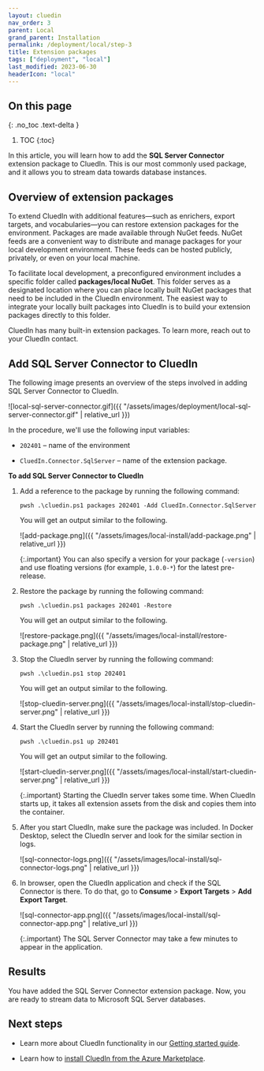```yaml
---
layout: cluedin
nav_order: 3
parent: Local
grand_parent: Installation
permalink: /deployment/local/step-3
title: Extension packages
tags: ["deployment", "local"]
last_modified: 2023-06-30
headerIcon: "local"
---
```

## On this page
{: .no_toc .text-delta }
1. TOC
{:toc}

In this article, you will learn how to add the **SQL Server Connector** extension package to CluedIn. This is our most commonly used package, and it allows you to stream data towards database instances.

## Overview of extension packages

To extend CluedIn with additional features—such as enrichers, export targets, and vocabularies—you can restore extension packages for the environment. Packages are made available through NuGet feeds. NuGet feeds are a convenient way to distribute and manage packages for your local development environment. These feeds can be hosted publicly, privately, or even on your local machine.

To facilitate local development, a preconfigured environment includes a specific folder called **packages/local NuGet**. This folder serves as a designated location where you can place locally built NuGet packages that need to be included in the CluedIn environment. The easiest way to integrate your locally built packages into CluedIn is to build your extension packages directly to this folder.

CluedIn has many built-in extension packages. To learn more, reach out to your CluedIn contact.

## Add SQL Server Connector to CluedIn

The following image presents an overview of the steps involved in adding SQL Server Connector to CluedIn.

![local-sql-server-connector.gif]({{ "/assets/images/deployment/local-sql-server-connector.gif" | relative_url }})

In the procedure, we'll use the following input variables:

- `202401` – name of the environment

- `CluedIn.Connector.SqlServer` – name of the extension package.

**To add SQL Server Connector to CluedIn**

1. Add a reference to the package by running the following command:

    ```
    pwsh .\cluedin.ps1 packages 202401 -Add CluedIn.Connector.SqlServer
    ```

    You will get an output similar to the following.    
 
    ![add-package.png]({{ "/assets/images/local-install/add-package.png" | relative_url }})

    {:.important}
    You can also specify a version for your package (`-version`) and use floating versions (for example, `1.0.0-*`) for the latest pre-release.

1. Restore the package by running the following command:

    ```
    pwsh .\cluedin.ps1 packages 202401 -Restore
    ```

    You will get an output similar to the following.

    ![restore-package.png]({{ "/assets/images/local-install/restore-package.png" | relative_url }})

1. Stop the CluedIn server by running the following command:

    ```
    pwsh .\cluedin.ps1 stop 202401
    ```

    You will get an output similar to the following.

    ![stop-cluedin-server.png]({{ "/assets/images/local-install/stop-cluedin-server.png" | relative_url }})

1. Start the CluedIn server by running the following command:

    ```
    pwsh .\cluedin.ps1 up 202401
    ```

    You will get an output similar to the following.

    ![start-cluedin-server.png]({{ "/assets/images/local-install/start-cluedin-server.png" | relative_url }})

    {:.important}
    Starting the CluedIn server takes some time. When CluedIn starts up, it takes all extension assets from the disk and copies them into the container.

1.  After you start CluedIn, make sure the package was included. In Docker Desktop, select the CluedIn server and look for the similar section in logs.

    ![sql-connector-logs.png]({{ "/assets/images/local-install/sql-connector-logs.png" | relative_url }})

1. In browser, open the CluedIn application and check if the SQL Connector is there. To do that, go to **Consume** > **Export Targets** > **Add Export Target**.

    ![sql-connector-app.png]({{ "/assets/images/local-install/sql-connector-app.png" | relative_url }})

    {:.important}
    The SQL Server Connector may take a few minutes to appear in the application.

## Results

You have added the SQL Server Connector extension package. Now, you are ready to stream data to Microsoft SQL Server databases.

## Next steps

- Learn more about CluedIn functionality in our [Getting started guide](/getting-started).

- Learn how to [install CluedIn from the Azure Marketplace](/deployment/azure-marketplace).